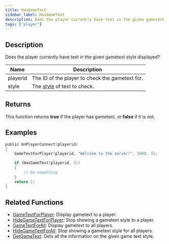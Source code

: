 ```yaml
---
title: HasGameText
sidebar_label: HasGameText
description: Does the player currently have text in the given gametext style displayed?
tags: ["player"]
---
```


<VersionWarn version='omp v1.1.0.2612' />

## Description

Does the player currently have text in the given gametext style displayed?

| Name     | Description                                                |
|----------|------------------------------------------------------------|
| playerid | The ID of the player to check the gametext for.            |
| style    | The [style](../resources/gametextstyles) of text to check. |

## Returns

This function returns **true** if the player has gametext, or **false** if it is not.

## Examples

```c
public OnPlayerConnect(playerid)
{
    GameTextForPlayer(playerid, "Welcome to the server!", 5000, 3);

    if (HasGameText(playerid, 3))
    {
        // Do something
    }
    return 1;
}
```

## Related Functions

- [GameTextForPlayer](GameTextForPlayer): Display gametext to a player.
- [HideGameTextForPlayer](HideGameTextForPlayer): Stop showing a gametext style to a player.
- [GameTextForAll](GameTextForAll): Display gametext to all players.
- [HideGameTextForAll](HideGameTextForAll): Stop showing a gametext style for all players.
- [GetGameText](GetGameText): Gets all the information on the given game text style.
